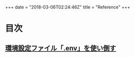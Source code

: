 +++
date = "2018-03-06T02:24:46Z"
title = "Reference"
+++

# 目次
## [環境設定ファイル「.env」を使い倒す](/reference/page-1/)
